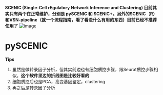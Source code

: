 **SCENIC (Single-Cell rEgulatory Network Inference and Clustering) 目前其实只有两个在正常维护，分别是 pySCENIC 和 SCENIC+。另外的SCENIC（R）和VSN-pipeline（就一个流程指南，看了看没什么有用的东西）目前已经不推荐使用了**
![image](https://github.com/JGangHan/sc_data_analysis/assets/75400599/58c998eb-20b0-46ae-8272-0a37ddc6a758)
# **pySCENIC**

**Tips**
1. 虽然是做转录因子分析，但其实前边也有细胞质控步骤，跟Seurat质控步骤相似。**这个软件里边的折线图是比较好看的**
2. 细胞质控后也是PCA，高变基因鉴定，clustering
3. 再之后是转录因子分析









